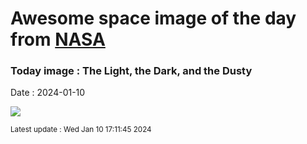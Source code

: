 
# Awesome space image of the day from [NASA](https://api.nasa.gov/)

### Today image : The Light, the Dark, and the Dusty
Date : 2024-01-10

![](https://apod.nasa.gov/apod/image/2401/Sh2_155_4K_5Mb1024.jpg)

<small>Latest update : Wed Jan 10 17:11:45 2024</small>
        
